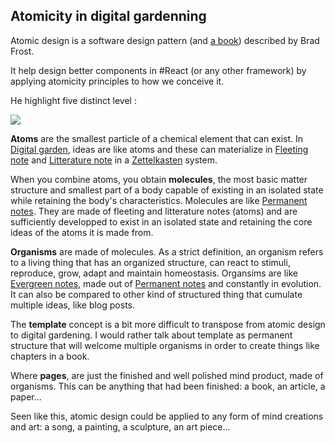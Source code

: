 ## Atomicity in digital gardenning

Atomic design is a software design pattern (and [a book](https://atomicdesign.bradfrost.com/)) described by Brad Frost. 

It help design better components in #React (or any other framework) by applying atomicity principles to how we conceive it. 

He highlight five distinct level :

![](atomic-design.png)

**Atoms** are the smallest particle of a chemical element that can exist. In [Digital garden](Digital%20garden.md), ideas are like atoms and these can materialize in [Fleeting note](Fleeting%20notes%20to%20capture%20thoughts.md) and [Litterature note](Litterature%20note%20to%20quote%20and%20reference%20content.md) in a [Zettelkasten](The%20zettelkasten%20method%20and%20how%20to%20take%20smart%20notes.md) system. 

When you combine atoms, you obtain **molecules**, the most basic matter structure and smallest part of a body capable of existing in an isolated state while retaining the body's characteristics. Molecules are like [Permanent notes](Permanent%20notes%20to%20link%20and%20develop.md). They are made of fleeting and litterature notes (atoms) and are sufficiently developped to exist in an isolated state and retaining the core ideas of the atoms it is made from. 

**Organisms** are made of molecules. As a strict definition, an organism refers to a living thing that has an organized structure, can react to stimuli, reproduce, grow, adapt and maintain homeostasis. Organsims are like [Evergreen notes](Evergreen%20notes.md), made out of [Permanent notes](Permanent%20notes%20to%20link%20and%20develop.md) and constantly in evolution. It can also be compared to other kind of structured thing that cumulate multiple ideas, like blog posts. 

The **template** concept is a bit more difficult to transpose from atomic design to digital gardening. I would rather talk about template as permanent structure that will welcome multiple organisms in order to create things like chapters in a book. 

Where **pages**, are just the finished and well polished mind product, made of organisms. This can be anything that had been finished: a book, an article, a paper...

Seen like this, atomic design could be applied to any form of mind creations and art: a song, a painting, a sculpture, an art piece...

